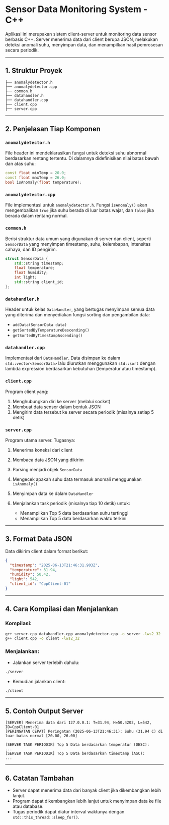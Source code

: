 # Sensor Data Monitoring System - C++

Aplikasi ini merupakan sistem client-server untuk monitoring data sensor berbasis C++. Server menerima data dari client berupa JSON, melakukan deteksi anomali suhu, menyimpan data, dan menampilkan hasil pemrosesan secara periodik.

---

## 1. Struktur Proyek

```
├── anomalydetector.h
├── anomalydetector.cpp
├── common.h
├── datahandler.h
├── datahandler.cpp
├── client.cpp
├── server.cpp
```

---

## 2. Penjelasan Tiap Komponen

### `anomalydetector.h`

File header ini mendeklarasikan fungsi untuk deteksi suhu abnormal berdasarkan rentang tertentu. Di dalamnya didefinisikan nilai batas bawah dan atas suhu:

```cpp
const float minTemp = 20.0;
const float maxTemp = 26.0;
bool isAnomaly(float temperature);
```

### `anomalydetector.cpp`

File implementasi untuk `anomalydetector.h`. Fungsi `isAnomaly()` akan mengembalikan `true` jika suhu berada di luar batas wajar, dan `false` jika berada dalam rentang normal.

### `common.h`

Berisi struktur data umum yang digunakan di server dan client, seperti `SensorData` yang menyimpan timestamp, suhu, kelembapan, intensitas cahaya, dan ID pengirim.

```cpp
struct SensorData {
    std::string timestamp;
    float temperature;
    float humidity;
    int light;
    std::string client_id;
};
```

### `datahandler.h`

Header untuk kelas `DataHandler`, yang bertugas menyimpan semua data yang diterima dan menyediakan fungsi sorting dan pengambilan data:

* `addData(SensorData data)`
* `getSortedByTemperatureDescending()`
* `getSortedByTimestampAscending()`

### `datahandler.cpp`

Implementasi dari `DataHandler`. Data disimpan ke dalam `std::vector<SensorData>` lalu diurutkan menggunakan `std::sort` dengan lambda expression berdasarkan kebutuhan (temperatur atau timestamp).

### `client.cpp`

Program client yang:

1. Menghubungkan diri ke server (melalui socket)
2. Membuat data sensor dalam bentuk JSON
3. Mengirim data tersebut ke server secara periodik (misalnya setiap 5 detik)

### `server.cpp`

Program utama server. Tugasnya:

1. Menerima koneksi dari client
2. Membaca data JSON yang dikirim
3. Parsing menjadi objek `SensorData`
4. Mengecek apakah suhu data termasuk anomali menggunakan `isAnomaly()`
5. Menyimpan data ke dalam `DataHandler`
6. Menjalankan task periodik (misalnya tiap 10 detik) untuk:

   * Menampilkan Top 5 data berdasarkan suhu tertinggi
   * Menampilkan Top 5 data berdasarkan waktu terkini

---

## 3. Format Data JSON

Data dikirim client dalam format berikut:

```json
{
  "timestamp": "2025-06-13T21:46:31.903Z",
  "temperature": 31.94,
  "humidity": 50.42,
  "light": 542,
  "client_id": "CppClient-01"
}
```

---

## 4. Cara Kompilasi dan Menjalankan

### Kompilasi:

```bash
g++ server.cpp datahandler.cpp anomalydetector.cpp -o server -lws2_32
g++ client.cpp -o client -lws2_32
```

### Menjalankan:

* Jalankan server terlebih dahulu:

```bash
./server
```

* Kemudian jalankan client:

```bash
./client
```

---

## 5. Contoh Output Server

```text
[SERVER] Menerima data dari 127.0.0.1: T=31.94, H=50.4202, L=542, ID=CppClient-01
[PERINGATAN CEPAT] Peringatan (2025-06-13T21:46:31): Suhu (31.94 C) di luar batas normal [20.00, 26.00]

[SERVER TASK PERIODIK] Top 5 Data berdasarkan temperatur (DESC):
...
[SERVER TASK PERIODIK] Top 5 Data berdasarkan timestamp (ASC):
...
```

---

## 6. Catatan Tambahan

* Server dapat menerima data dari banyak client jika dikembangkan lebih lanjut.
* Program dapat dikembangkan lebih lanjut untuk menyimpan data ke file atau database.
* Tugas periodik dapat diatur interval waktunya dengan `std::this_thread::sleep_for()`.
